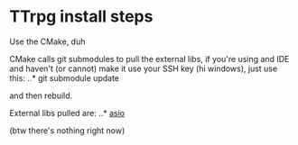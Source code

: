 TTrpg install steps
=

Use the CMake, duh

CMake calls git submodules to pull the external libs, if you're using and IDE
and haven't (or cannot) make it use your SSH key (hi windows), just use this:
	..* git submodule update

and then rebuild.

External libs pulled are:
	..* [asio](https://github.com/chriskohlhoff/asio/)

(btw there's nothing right now)
